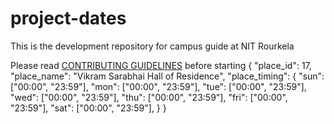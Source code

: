# project-dates
This is the development repository for campus guide at NIT Rourkela

Please read [CONTRIBUTING GUIDELINES](CONTRIBUTING.md) before starting 
{
"place_id": 17,
"place_name": "Vikram Sarabhai Hall of Residence",
"place_timing": {
	"sun": ["00:00", "23:59"],
	"mon": ["00:00", "23:59"],
	"tue": ["00:00", "23:59"],
	"wed": ["00:00", "23:59"],
	"thu": ["00:00", "23:59"],
	"fri": ["00:00", "23:59"],
	"sat": ["00:00", "23:59"],
	}
}
